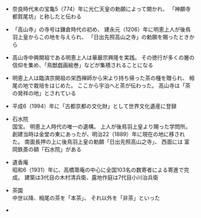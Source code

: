 - 奈良時代末の宝亀5（774）年に光仁天皇の勅願によって開かれ、
「神願寺都賀尾坊」と称したと伝わる

- 「高山寺」の寺号は鎌倉時代の初め、
建永元（1206）年に明恵上人が後鳥羽上皇からこの地を与えられ、
「日出先照高山之寺」の勅願を賜ったときから

- 高山寺中興開祖である明恵上人は華厳宗興隆を実践。
その徳行が多くの層の信仰を集め、「鳥獣戯画絵巻」などが集積されることになる

- 明恵上人は臨済宗開祖の栄西禅師から宋より持ち帰った茶の種を贈られ、
栂尾の地で栽培をはじめた。
ここから宇治へと茶が伝わった。
高山寺は「茶の発祥の地」とされている

- 平成6（1994）年に「古都京都の文化財」として世界文化遺産に登録

- 石水院  
国宝。
明恵上人時代の唯一の遺構。
上人が後鳥羽上皇より賜った学問所。
創建当時は金堂の東にあったが、明治22（1889）年に現在の地に移された。
南面長押の上に後鳥羽上皇の勅願「日出先照高山之寺」、
西面には
富岡鉄斎の額「石水院」がある

- 遺香庵  
昭和6（1931）年に、高橋箒庵の中心に全国103名の数寄者による寄進で完成。
建築は3代目の木村清兵衛、露地作庭は7代目小川治兵衛

- 茶園  
中世以降、栂尾の茶を「本茶」、
それ以外を「非茶」といった

- 